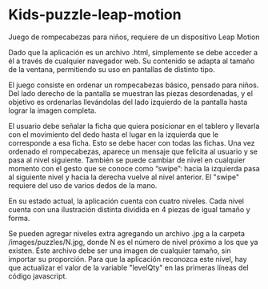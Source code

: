 # Kids-puzzle-leap-motion
Juego de rompecabezas para niños, requiere de un dispositivo Leap Motion

Dado que la aplicación es un archivo .html, simplemente se debe acceder a él a través de cualquier navegador web. Su contenido se adapta al tamaño de la ventana, permitiendo su uso en pantallas de distinto tipo.

El juego consiste en ordenar un rompecabezas básico, pensado para niños. Del lado derecho de la pantalla se muestran las piezas desordenadas, y el objetivo es ordenarlas llevándolas del lado izquierdo de la pantalla hasta lograr la imagen completa.

El usuario debe señalar la ficha que quiera posicionar en el tablero y llevarla con el movimiento del dedo hasta el lugar en la izquierda que le corresponde a esa ficha. Esto se debe hacer con todas las fichas.
Una vez ordenado el rompecabezas, aparece un mensaje que felicita al usuario y se pasa al nivel siguiente. También se puede cambiar de nivel en cualquier momento con el gesto que se conoce como “swipe”: hacia la izquierda pasa al siguiente nivel y hacia la derecha vuelve al nivel anterior. El "swipe" requiere del uso de varios dedos de la mano.

En su estado actual, la aplicación cuenta con cuatro niveles. Cada nivel cuenta con una ilustración distinta dividida en 4 piezas de igual tamaño y forma.

Se pueden agregar niveles extra agregando un archivo .jpg a la carpeta /images/puzzles/N.jpg, donde N es el número de nivel próximo a los que ya existen. Este archivo debe ser una imagen de cualquier tamaño, sin importar su proporción. Para que la aplicación reconozca este nivel, hay que actualizar el valor de la variable "levelQty" en las primeras líneas del código javascript.